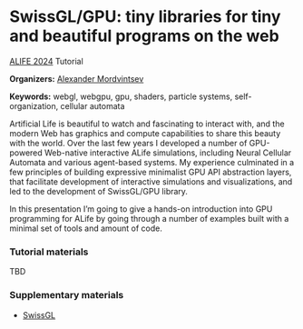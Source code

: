<script src="swissgl.js"></script>
<canvas id="c" width="600" height="600"></canvas>

# SwissGL/GPU: tiny libraries for tiny and beautiful programs on the web

[ALIFE 2024](https://2024.alife.org/) Tutorial


**Organizers:**
[Alexander Mordvintsev](https://znah.net/)

**Keywords:** webgl, webgpu, gpu, shaders, particle systems, self-organization, cellular automata

Artificial Life is beautiful to watch and fascinating to interact with, and the modern Web has graphics and compute capabilities to share this beauty with the world. Over the last few years I developed a number of GPU-powered Web-native interactive ALife simulations, including Neural Cellular Automata and various agent-based systems. My experience culminated in a few principles of building expressive minimalist GPU API abstraction layers, that facilitate development of interactive simulations and visualizations, and led to the development of SwissGL/GPU library.

In this presentation I’m going to give a hands-on introduction into GPU programming for ALife by going through a number of examples built with a minimal set of tools and amount of code.

### Tutorial materials

TBD

### Supplementary materials

* [SwissGL](https://google.github.io/swissgl/)

<script>
    "use strict";
    const canvas = document.getElementById('c');
    const glsl = SwissGL(canvas);

    const step_n = 10;
    const params = {viewR:12.0, s2: [1.,4.,8.]};
    
    let state;
    function reset() {
        state = glsl({seed:123,
            FP:`(hash(ivec3(I, int(seed))).xy-0.5)*12.0,0,0`},
            {size:[20, 20], story:3, format:'rgba32f', tag:'state'});
    }
    reset();

    window.addEventListener('keydown', e=>{
        reset();
    })
    
    function step() {
        glsl({...params, past:state[1], FP:`
            vec3 pos = Src(I).xyz, field=vec3(0);
            mat3 grad = mat3(0);
            for (int y=0; y<ViewSize.y; ++y)
            for (int x=0; x<ViewSize.x; ++x) {
                vec3 dp = pos - Src(ivec2(x, y)).xyz;
                float r = length(dp);
                dp /= r+1e-8;
                vec3 f=exp(-r*r*s2), f_dr=-2.0*r*f*s2;
                field += f;
                grad += outerProduct(dp, f_dr);
            }
            const vec3 target = vec3(10.0,5.0,0.0);
            const vec3 w = vec3(0.5,1,1);
            vec3 dp = (field-target);
            //float E = dot(dp,dp*w);
            vec3 de = 2.0*dp*w;
            vec3 force = -grad*de;
            FOut.xyz = pos+force*0.01; 
        `},  state); 
    }

    function render(t) {
        for (let i=0; i<step_n; ++i) step();
        glsl({state:state[0], Grid: state[0].size, 
            Blend:'s+d', Aspect:'mean', ...params,
            VP:`(state(ID.xy).xy + XY*2.0)/viewR,0,1`, FP:`
            float r = 2.0*length(XY);
            FOut = vec4(exp(-r*r*s2)*s2*0.05, 1.0);`});        
        glsl({state:state[0], Grid: state[0].size, ...params,
            Blend:'d*(1-sa)+s*sa', Aspect:'mean',
            VP:`vec4 s = state(ID.xy);
            VPos = vec4((s.xy + XY*0.2)/viewR,0,1);`,
            FP:`smoothstep(1.0,0.2,length(XY))`});             
        requestAnimationFrame(render);
    }
    requestAnimationFrame(render);
</script>